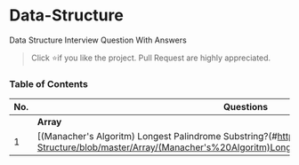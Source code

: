 # Data-Structure

Data Structure Interview Question With Answers

> Click :star:if you like the project. Pull Request are highly appreciated.

### Table of Contents

| No. | Questions                                                                                                                                                                         |
| --- | --------------------------------------------------------------------------------------------------------------------------------------------------------------------------------- |
|     | **Array**                                                                                                                                                                         |
| 1   | [(Manacher's Algoritm) Longest Palindrome Substring?(#https://github.com/code-wiki/Data-Structure/blob/master/Array/(Manacher's%20Algoritm)Longest%20Palindromic%20Substring.py)] |
